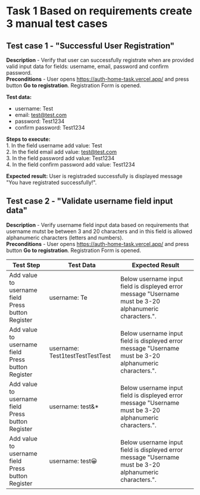 # Task 1 Based on requirements create 3 manual test cases
## Test case 1 - "Successful User Registration" 
**Description** - Verify that user can successfully registrate when are provided valid input data for fields: username, email, password and confirm password.  
**Preconditions** - User opens https://auth-home-task.vercel.app/ and press button **Go to registration**. Registration Form is opened.  

**Test data:**
- username: Test
- email: test@test.com
- password: Test1234
- confirm password: Test1234
  
**Steps to execute:**  
	1. In the field username add value: Test  
  	2. In the field email add value: test@test.com  
     	3. In the field password add value: Test1234  
       	4. In the field confirm password add value: Test1234  
	
**Expected result:** User is registraded successfully is displayed message "You have registrated successfully!".  

## Test case 2 - "Validate username field input data"  
**Description** - Verify username field input data based on requirements that username mutst be between 3 and 20 characters and in this field is allowed alphanumeric characters (letters and numbers).  
**Preconditions** - User opens https://auth-home-task.vercel.app/ and press button **Go to registration**. Registration Form is opened.  

|**Test Step**                                                     | **Test Data**                   | **Expected Result**                                                                                      |   
|------------------------------------------------------------------|---------------------------------|----------------------------------------------------------------------------------------------------------|
|Add value to username field <br>Press button Register             | username: Te                    |Below username input field is displeyed error message "Username must be 3-20 alphanumeric characters.".   |
|Add value to username field <br>Press button Register             | username: Test1testTestTestTest |Below username input field is displeyed error message "Username must be 3-20 alphanumeric characters.".   |
|Add value to username field <br>Press button Register             | username: test&*                |Below username input field is displeyed error message "Username must be 3-20 alphanumeric characters.".   |
|Add value to username field <br>Press button Register             | username: test😀                |Below username input field is displeyed error message "Username must be 3-20 alphanumeric characters.".   |

